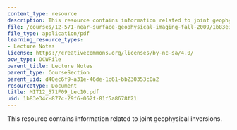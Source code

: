 ```yaml
---
content_type: resource
description: This resource contains information related to joint geophysical inversions.
file: /courses/12-571-near-surface-geophysical-imaging-fall-2009/1b83e34c877c29f6062f81f5a8678f21_MIT12_571F09_Lec10.pdf
file_type: application/pdf
learning_resource_types:
- Lecture Notes
license: https://creativecommons.org/licenses/by-nc-sa/4.0/
ocw_type: OCWFile
parent_title: Lecture Notes
parent_type: CourseSection
parent_uid: d40ec6f9-a31e-46de-1c61-bb230353c0a2
resourcetype: Document
title: MIT12_571F09_Lec10.pdf
uid: 1b83e34c-877c-29f6-062f-81f5a8678f21
---
```

This resource contains information related to joint geophysical inversions.